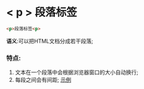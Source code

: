 # < p > 段落标签
````html
<p>段落标签<p>
````
**语义**:可以把HTML文档分成若干段落;
### 特点:
1. 文本在一个段落中会根据浏览器窗口的大小自动换行;
2. 每段之间会有间距;
[示例](E:/Code/WEB/html/标签/20210312213_贾清冉/html5标签/段落标签、换行标签.html)